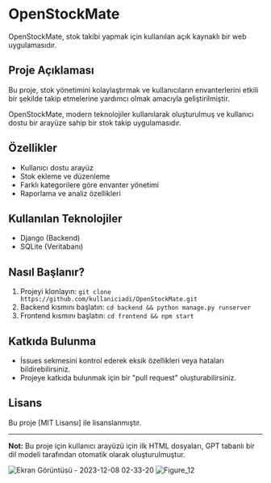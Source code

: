 # OpenStockMate

OpenStockMate, stok takibi yapmak için kullanılan açık kaynaklı bir web uygulamasıdır.

## Proje Açıklaması

Bu proje, stok yönetimini kolaylaştırmak ve kullanıcıların envanterlerini etkili bir şekilde takip etmelerine yardımcı olmak amacıyla geliştirilmiştir. 

OpenStockMate, modern teknolojiler kullanılarak oluşturulmuş ve kullanıcı dostu bir arayüze sahip bir stok takip uygulamasıdır.

## Özellikler

- Kullanıcı dostu arayüz
- Stok ekleme ve düzenleme
- Farklı kategorilere göre envanter yönetimi
- Raporlama ve analiz özellikleri

## Kullanılan Teknolojiler

- Django (Backend)
- SQLite (Veritabanı)

## Nasıl Başlanır?

1. Projeyi klonlayın: `git clone https://github.com/kullaniciadi/OpenStockMate.git`
2. Backend kısmını başlatın: `cd backend && python manage.py runserver`
3. Frontend kısmını başlatın: `cd frontend && npm start`


## Katkıda Bulunma

- İssues sekmesini kontrol ederek eksik özellikleri veya hataları bildirebilirsiniz.
- Projeye katkıda bulunmak için bir "pull request" oluşturabilirsiniz.

## Lisans

Bu proje [MIT Lisansı] ile lisanslanmıştır.

---

**Not:** Bu proje için kullanıcı arayüzü için ilk HTML dosyaları, GPT tabanlı bir dil modeli tarafından otomatik olarak oluşturulmuştur.


![Ekran Görüntüsü - 2023-12-08 02-33-20](https://github.com/CodeWizardette/OpenStockMateFrontend/assets/131625021/80aeec99-e30d-4807-a785-e55cd3879fc3)
![Figure_12](https://github.com/CodeWizardette/OpenStockMateFrontend/assets/131625021/a6c53679-f55d-4121-826d-294d15dad87a)
